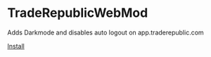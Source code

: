# TradeRepublicWebMod
Adds Darkmode and disables auto logout on app.traderepublic.com

[Install](https://github.com/123456687548/TradeRepublicWebMod/raw/master/Trade%20Republic%20Mod.user.js)
